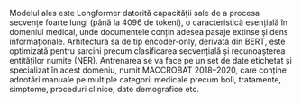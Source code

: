 Modelul ales este Longformer datorită capacității sale de a procesa secvențe foarte lungi (până la 4096 de tokeni), o caracteristică esențială în domeniul medical, unde documentele conțin adesea pasaje extinse și dens informaționale. Arhitectura sa de tip encoder-only, derivată din BERT, este optimizată pentru sarcini precum clasificarea secvențială și recunoașterea entităților numite (NER). Antrenarea se va face pe un set de date etichetat și specializat în acest domeniu, numit MACCROBAT 2018–2020, care conține adnotări manuale pe multiple categorii medicale precum boli, tratamente, simptome, proceduri clinice, date demografice etc.
